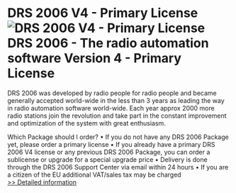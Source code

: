 # DRS 2006 V4 - Primary License<br />![DRS 2006 V4 - Primary License](https://mycommerce.akamaized.net/api/pimages/P300576173/BIG/300576173.JPG)<br />DRS 2006 - The radio automation software Version 4 - Primary License
DRS 2006 was developed by radio people for radio people and became generally accepted world-wide in the less than 3 years as leading the way in radio automation software world-wide. Each year approx 2000 more radio stations join the revolution and take part in the constant improvement and optimization of the system with great enthusiasm.

Which Package should I order?
• If you do not have any DRS 2006 Package yet, please order a primary license
• If you already have a primary DRS 2006 V4 license or any previous DRS 2006
Package, you can order a sublicense or upgrade for a special upgrade price
• Delivery is done through the DRS 2006 Support Center via email within 24 hours
• If you are a citizen of the EU additional VAT/sales tax may be charged<br />[>> Detailed information](https://secure.shareit.com/shareit/product.html?productid=300576173&affiliateid=200057808)
